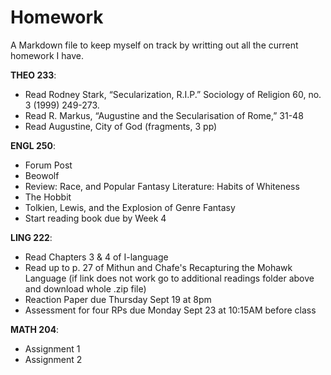 # Homework

A Markdown file to keep myself on track by writting out all the current homework I have.

**THEO 233**:

- Read Rodney Stark, “Secularization, R.I.P.” Sociology of Religion 60, no. 3 (1999) 249-273. 
- Read R. Markus, “Augustine and the Secularisation of Rome,” 31-48 
- Read Augustine, City of God (fragments, 3 pp) 

**ENGL 250**:

- Forum Post
- Beowolf
- Review: Race, and Popular Fantasy Literature: Habits of Whiteness
- The Hobbit
- Tolkien, Lewis, and the Explosion of Genre Fantasy
- Start reading book due by Week 4

**LING 222**:

- Read Chapters 3 & 4 of I-language 
- Read up to p. 27 of Mithun and Chafe's Recapturing the Mohawk Language (if link does not work go to additional readings folder above and download whole .zip file)
- Reaction Paper due Thursday Sept 19 at 8pm
- Assessment for four RPs due Monday Sept 23 at 10:15AM before class

**MATH 204**:

- Assignment 1
- Assignment 2
